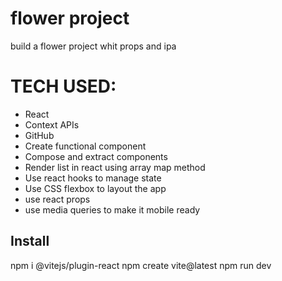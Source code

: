 # flower project
build a flower project whit props and ipa

# TECH USED:
- React
- Context APIs
- GitHub
- Create functional component
- Compose and extract components
- Render list in react using array map method
- Use react hooks to manage state
- Use CSS flexbox to layout the app
- use react props
- use media queries to make it mobile ready

##  Install ##
npm i @vitejs/plugin-react
npm create vite@latest 
npm run dev